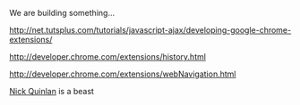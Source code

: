 
We are building something...


http://net.tutsplus.com/tutorials/javascript-ajax/developing-google-chrome-extensions/

http://developer.chrome.com/extensions/history.html

http://developer.chrome.com/extensions/webNavigation.html

[Nick Quinlan](https://github.com/nquinlan) is a beast
